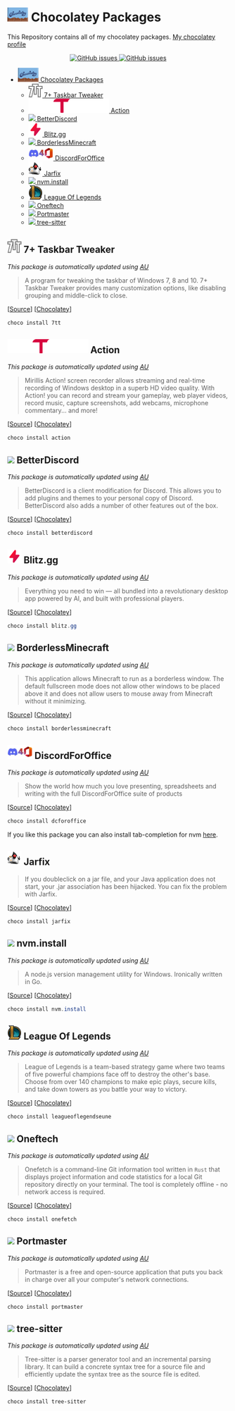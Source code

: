 # <img src="./assets/Chocolatey.svg" height="32" /> Chocolatey Packages

This Repository contains all of my chocolatey packages.
[My chocolatey profile](https://community.chocolatey.org/profiles/kamack38)

<p align="center">
    <a href="https://github.com/kamack38/chocopkgs/issues">
        <img alt="GitHub issues" src="https://img.shields.io/github/issues/kamack38/chocopkgs?style=flat-square">
    </a>
    <a href="https://github.com/kamack38/chocopkgs/actions">
        <img alt="GitHub issues" src="https://img.shields.io/github/workflow/status/kamack38/chocopkgs/CI?event=push&style=flat-square&logo=GitHub&label=Packages%20Test">
    </a>
</p>

- [<img src="./assets/Chocolatey.svg" height="32" /> Chocolatey Packages](#-chocolatey-packages)
    - [<img src="./assets/7tt.png" height="32"/> 7+ Taskbar Tweaker](#-7-taskbar-tweaker)
    - [<img src="./assets/Action.png" height="32"/> Action](#-action)
    - [<img src="https://betterdiscord.app/resources/branding/logo_small.svg" height="32"/> BetterDiscord](#-betterdiscord)
    - [<img src="./assets/Blitz.gg.png" height="32"/> Blitz.gg](#-blitzgg)
    - [<img src="https://rawcdn.githack.com/kamack38/chocopkgs/56594ddb42f1bcb613dbf1883602d15db6a54ca9/assets/BorderlessMinecraft.png" height="32" /> BorderlessMinecraft](#-borderlessminecraft)
    - [<img src="./assets/DiscordForOffice.png" height="32"/> DiscordForOffice](#-discordforoffice)
    - [<img src="./assets/Jarfix.png" height="32"/> Jarfix](#-jarfix)
    - [<img src="https://devstickers.com/assets/img/cat/nodejs.png" height="32" /> nvm.install](#-nvminstall)
    - [<img src="./assets/LeagueOfLegends.svg" height="32"/> League Of Legends](#-league-of-legends)
    - [<img src="https://rawcdn.githack.com/o2sh/onefetch/main/assets/onefetch.svg" height="32" /> Oneftech](#-oneftech)
    - [<img src="https://rawcdn.githack.com/safing/web/e0e0e480affba5cc09d8eaa50f0c2a4b411278fb/assets/img/logo/logo.svg" height="32"/> Portmaster](#-portmaster)
    - [<img src="https://rawcdn.githack.com/tree-sitter/tree-sitter/7bac34c925ac6fc5493c9ebd4cfc07cf5e1e92f0/docs/assets/images/tree-sitter-small.png" height="32" /> tree-sitter](#-tree-sitter)

## <img src="./assets/7tt.png" height="32"/> 7+ Taskbar Tweaker

_This package is automatically updated using [AU](https://github.com/majkinetor/au)_

> A program for tweaking the taskbar of Windows 7, 8 and 10. 7+ Taskbar Tweaker provides many customization options, like disabling grouping and middle-click to close.

[[Source](https://tweaker.ramensoftware.com/)] [[Chocolatey](https://community.chocolatey.org/packages/7tt/)]

```powershell
choco install 7tt
```

## <img src="./assets/Action.png" height="32"/> Action

_This package is automatically updated using [AU](https://github.com/majkinetor/au)_

> Mirillis Action! screen recorder allows streaming and real-time recording of Windows desktop in a superb HD video quality. With Action! you can record and stream your gameplay, web player videos, record music, capture screenshots, add webcams, microphone commentary... and more!

[[Source](https://mirillis.com/en/products/action.html)] [[Chocolatey](https://community.chocolatey.org/packages/action/)]

```powershell
choco install action
```

## <img src="https://betterdiscord.app/resources/branding/logo_small.svg" height="32"/> BetterDiscord

_This package is automatically updated using [AU](https://github.com/majkinetor/au)_

> BetterDiscord is a client modification for Discord. This allows you to add plugins and themes to your personal copy of Discord. BetterDiscord also adds a number of other features out of the box.

[[Source](https://betterdiscord.app/)] [[Chocolatey](https://community.chocolatey.org/packages/betterdiscord/)]

```powershell
choco install betterdiscord
```

## <img src="./assets/Blitz.gg.png" height="32"/> Blitz.gg

_This package is automatically updated using [AU](https://github.com/majkinetor/au)_

> Everything you need to win — all bundled into a revolutionary desktop app powered by AI, and built with professional players.

[[Source](https://blitz.gg/)] [[Chocolatey](https://community.chocolatey.org/packages/blitz.gg/)]

```powershell
choco install blitz.gg
```

## <img src="https://rawcdn.githack.com/kamack38/chocopkgs/56594ddb42f1bcb613dbf1883602d15db6a54ca9/assets/BorderlessMinecraft.png" height="32" /> BorderlessMinecraft

_This package is automatically updated using [AU](https://github.com/majkinetor/au)_

> This application allows Minecraft to run as a borderless window. The default fullscreen mode does not allow other windows to be placed above it and does not allow users to mouse away from Minecraft without it minimizing.

[[Source](https://github.com/tree-sitter/tree-sitter)] [[Chocolatey](https://community.chocolatey.org/packages/tree-sitter/)]

```powershell
choco install borderlessminecraft
```

## <img src="./assets/DiscordForOffice.png" height="32"/> DiscordForOffice

_This package is automatically updated using [AU](https://github.com/majkinetor/au)_

> Show the world how much you love presenting, spreadsheets and writing with the full DiscordForOffice suite of products

[[Source](https://github.com/7coil/DiscordForOffice)] [[Chocolatey](https://community.chocolatey.org/packages/dcforoffice/)]

```powershell
choco install dcforoffice
```

If you like this package you can also install tab-completion for nvm [here](https://github.com/kamack38/posh-nvm-completion).

## <img src="./assets/Jarfix.png" height="32"/> Jarfix

> If you doubleclick on a jar file, and your Java application does not start, your .jar association has been hijacked. You can fix the problem with Jarfix.

[[Source](https://johann.loefflmann.net/en/software/jarfix/index.html)] [[Chocolatey](https://community.chocolatey.org/packages/jarfix/)]

```powershell
choco install jarfix
```

## <img src="https://devstickers.com/assets/img/cat/nodejs.png" height="32" /> nvm.install

_This package is automatically updated using [AU](https://github.com/majkinetor/au)_

> A node.js version management utility for Windows. Ironically written in Go.

[[Source](https://github.com/coreybutler/nvm-windows)] [[Chocolatey](https://community.chocolatey.org/packages/nvm.install/)]

```powershell
choco install nvm.install
```

## <img src="./assets/LeagueOfLegends.svg" height="32"/> League Of Legends

_This package is automatically updated using [AU](https://github.com/majkinetor/au)_

> League of Legends is a team-based strategy game where two teams of five powerful champions face off to destroy the other's base. Choose from over 140 champions to make epic plays, secure kills, and take down towers as you battle your way to victory.

[[Source](https://www.leagueoflegends.com/)] [[Chocolatey](https://community.chocolatey.org/packages/leagueoflegendseune/)]

```powershell
choco install leagueoflegendseune
```

## <img src="https://rawcdn.githack.com/o2sh/onefetch/main/assets/onefetch.svg" height="32" /> Oneftech

_This package is automatically updated using [AU](https://github.com/majkinetor/au)_

> Onefetch is a command-line Git information tool written in `Rust` that displays project information and code statistics for a local Git repository directly on your terminal. The tool is completely offline - no network access is required.

[[Source](https://github.com/o2sh/onefetch)] [[Chocolatey](https://community.chocolatey.org/packages/onefetch/)]

```powershell
choco install onefetch
```

## <img src="https://rawcdn.githack.com/safing/web/e0e0e480affba5cc09d8eaa50f0c2a4b411278fb/assets/img/logo/logo.svg" height="32"/> Portmaster

_This package is automatically updated using [AU](https://github.com/majkinetor/au)_

> Portmaster is a free and open-source application that puts you back in charge over all your computer's network connections.

[[Source](https://safing.io/portmaster/)] [[Chocolatey](https://community.chocolatey.org/packages/portmaster/)]

```powershell
choco install portmaster
```

## <img src="https://rawcdn.githack.com/tree-sitter/tree-sitter/7bac34c925ac6fc5493c9ebd4cfc07cf5e1e92f0/docs/assets/images/tree-sitter-small.png" height="32" /> tree-sitter

_This package is automatically updated using [AU](https://github.com/majkinetor/au)_

> Tree-sitter is a parser generator tool and an incremental parsing library. It can build a concrete syntax tree for a source file and efficiently update the syntax tree as the source file is edited.

[[Source](https://github.com/tree-sitter/tree-sitter)] [[Chocolatey](https://community.chocolatey.org/packages/tree-sitter/)]

```powershell
choco install tree-sitter
```
